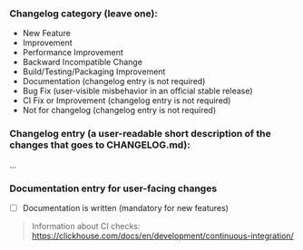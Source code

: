 <!---
A technical comment, you are free to remove or leave it as it is when PR is created
The following categories are used in the next scripts, update them accordingly
utils/changelog/changelog.py
tests/ci/cancel_and_rerun_workflow_lambda/app.py
-->
### Changelog category (leave one):
- New Feature
- Improvement
- Performance Improvement
- Backward Incompatible Change
- Build/Testing/Packaging Improvement
- Documentation (changelog entry is not required)
- Bug Fix (user-visible misbehavior in an official stable release)
- CI Fix or Improvement (changelog entry is not required)
- Not for changelog (changelog entry is not required)


### Changelog entry (a user-readable short description of the changes that goes to CHANGELOG.md):
...

### Documentation entry for user-facing changes

- [ ] Documentation is written (mandatory for new features)

<!---
Directly edit documentation source files in the "docs" folder with the same pull-request as code changes

or

Add a user-readable short description of the changes that should be added to docs.clickhouse.com below.

At a minimum, the following information should be added (but add more as needed).
- Motivation: Why is this function, table engine, etc. useful to ClickHouse users?

- Parameters: If the feature being added takes arguments, options or is influenced by settings, please list them below with a brief explanation.

- Example use: A query or command.
-->


> Information about CI checks: https://clickhouse.com/docs/en/development/continuous-integration/
